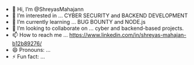 - 👋 Hi, I’m @ShreyasMahajann
- 👀 I’m interested in ... CYBER SECURITY and BACKEND DEVELOPMENT
- 🌱 I’m currently learning ... BUG BOUNTY and NODE.js
- 💞️ I’m looking to collaborate on ... cyber and backend-based projects.
- 📫 How to reach me ... https://www.linkedin.com/in/shreyas-mahajan-b12b89276/
- 😄 Pronouns: ...
- ⚡ Fun fact: ...

<!---
ShreyasMahajann/ShreyasMahajann is a ✨ special ✨ repository because its `README.md` (this file) appears on your GitHub profile.
You can click the Preview link to take a look at your changes.
--->
